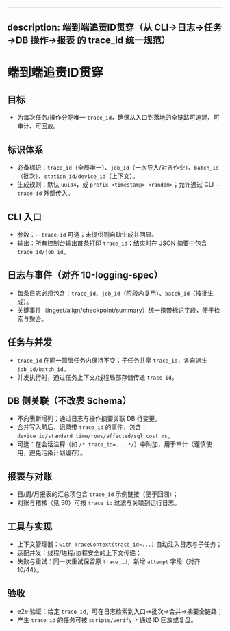 ______________________________________________________________________

## description: 端到端追责ID贯穿（从 CLI→日志→任务→DB 操作→报表 的 trace_id 统一规范）

# 端到端追责ID贯穿

## 目标

- 为每次任务/操作分配唯一 `trace_id`，确保从入口到落地的全链路可追溯、可审计、可回放。

## 标识体系

- 必备标识：`trace_id`（全局唯一）、`job_id`（一次导入/对齐作业）、`batch_id`（批次）、`station_id/device_id`（上下文）。
- 生成规则：默认 `uuid4`，或 `prefix-<timestamp>-<random>`；允许通过 CLI `--trace-id` 外部传入。

## CLI 入口

- 参数：`--trace-id` 可选；未提供则自动生成并回显。
- 输出：所有控制台输出首条打印 `trace_id`；结束时在 JSON 摘要中包含 `trace_id/job_id`。

## 日志与事件（对齐 10-logging-spec）

- 每条日志必须包含：`trace_id`、`job_id`（阶段内复用）、`batch_id`（按批生成）。
- 关键事件（ingest/align/checkpoint/summary）统一携带标识字段，便于检索与聚合。

## 任务与并发

- `trace_id` 在同一顶层任务内保持不变；子任务共享 `trace_id`，各自派生 `job_id/batch_id`。
- 并发执行时，通过任务上下文/线程局部存储传递 `trace_id`。

## DB 侧关联（不改表 Schema）

- 不向表新增列；通过日志与操作摘要关联 DB 行变更。
- 合并写入前后，记录带 `trace_id` 的事件，包含：`device_id/standard_time/rows/affected/sql_cost_ms`。
- 可选：在会话注释（如 `/* trace_id=... */`）中附加，用于审计（谨慎使用，避免污染计划缓存）。

## 报表与对账

- 日/周/月报表的汇总项包含 `trace_id` 示例链接（便于回溯）；
- 对账与稽核（见 50）可按 `trace_id` 过滤与关联到运行日志。

## 工具与实现

- 上下文管理器：`with TraceContext(trace_id=...)` 自动注入日志与子任务；
- 适配并发：线程/进程/协程安全的上下文传递；
- 失败与重试：同一次重试保留原 `trace_id`，新增 `attempt` 字段（对齐 10/44）。

## 验收

- e2e 验证：给定 `trace_id`，可在日志检索到入口→批次→合并→摘要全链路；
- 产生 `trace_id` 的任务可被 `scripts/verify_*` 通过 ID 回放或复盘。
